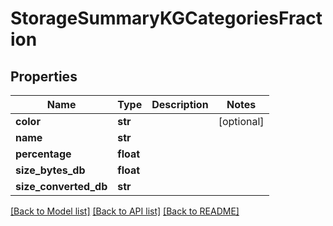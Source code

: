 # StorageSummaryKGCategoriesFraction

## Properties
Name | Type | Description | Notes
------------ | ------------- | ------------- | -------------
**color** | **str** |  | [optional] 
**name** | **str** |  | 
**percentage** | **float** |  | 
**size_bytes_db** | **float** |  | 
**size_converted_db** | **str** |  | 

[[Back to Model list]](../README.md#documentation-for-models) [[Back to API list]](../README.md#documentation-for-api-endpoints) [[Back to README]](../README.md)


